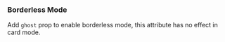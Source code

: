 ### Borderless Mode

Add `ghost` prop to enable borderless mode, this attribute has no effect in card mode.

